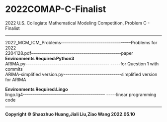 # 2022COMAP-C-Finalist
2022 U.S. Collegiate Mathematical Modeling Competition, Problem C - Finalist

-------------------------
2022_MCM_ICM_Problems-----------------------------------Problems for 2022<br>
2204128.pdf---------------------------------------------paper<br>
<b>Environments Required:Python3</b><br>
ARIMA.py------------------------------------------ -----for Question 1 with commits<br>
ARIMA-simplified version.py-----------------------------simplified version for ARIMA<br>

<b>Environments Required:Lingo</b><br>
lingo.lg4----------------------------------------- -----linear programming code<br>

---------------
<b>Copyright © Shaozhuo Huang,Jiali Liu,Ziao Wang
2022.05.10</b>
